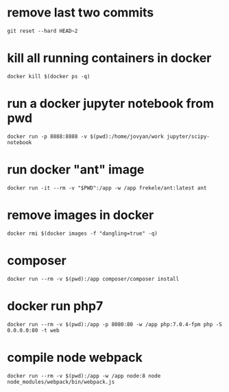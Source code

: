 # remove last two commits
`git reset --hard HEAD~2`
# kill all running containers in docker
`docker kill $(docker ps -q)`  
# run a docker jupyter notebook from pwd
`docker run -p 8888:8888 -v $(pwd):/home/jovyan/work jupyter/scipy-notebook`
# run docker "ant" image
`docker run -it --rm -v "$PWD":/app -w /app frekele/ant:latest ant`
# remove <none> images in docker
`docker rmi $(docker images -f "dangling=true" -q)`
# composer 
`docker run --rm -v $(pwd):/app composer/composer install`
# docker run php7
`docker run --rm -v $(pwd):/app -p 8080:80 -w /app php:7.0.4-fpm php -S 0.0.0.0:80 -t web`
# compile node webpack
`docker run --rm -v $(pwd):/app -w /app node:8 node node_modules/webpack/bin/webpack.js`